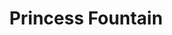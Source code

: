 ---
pid: ch846
title: Princess Fountain
location_transcription: "?"
coordinates: "[-75.164237983186, 39.952078693053]"
zipcode: '19468'
gen_neighborhood: 
neighborhood: 
outside_phl: 'Royersford PA '
age: '26'
age_range: 20-29
instagram: 
image_file_name: ch_846.jpg
proposal_transcription: Big, colorful, and nice to look at with a fountain
topic: Unknown
topic_summary: '0'
type: Fountain
keywords_other: 
credit: Jessica
image_labels: 
twitter: 
facebook: 
permalink: "/monuments/ch846/"
layout: item-page
---